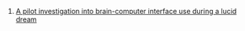 1. [A pilot investigation into brain-computer interface use during a lucid dream](https://osf.io/7baw4/)
